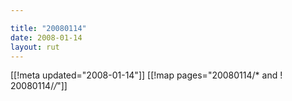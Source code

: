 ```yaml
---

title: "20080114"
date: 2008-01-14
layout: rut
---
```


[[!meta updated="2008-01-14"]]
[[!map pages="20080114/* and ! 20080114/*/*"]]
